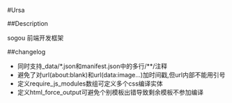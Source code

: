 #Ursa

##Description

sogou 前端开发框架

##changelog
 - 同时支持_data/*.json和manifest.json中的多行/**/注释
 - 避免了对url(about:blank)和url(data:image...)加时间戳,但url内部不能用引号
 - 定义require_js_modules数组可定义多个css编译实体
 - 定义html_force_output可避免个别模板出错导致剩余模板不参加编译